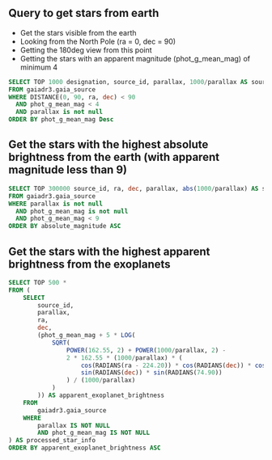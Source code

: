 ## Query to get stars from earth 

- Get the stars visible from the earth
- Looking from the North Pole (ra = 0, dec = 90)
- Getting the 180deg view from this point
- Getting the stars with an apparent magnitude (phot_g_mean_mag) of minimum 4

```sql
SELECT TOP 1000 designation, source_id, parallax, 1000/parallax AS source_distance, ra, dec, phot_g_mean_mag as apparent_magnitude, DISTANCE(0, 90, ra, dec) AS ang_sep
FROM gaiadr3.gaia_source
WHERE DISTANCE(0, 90, ra, dec) < 90
  AND phot_g_mean_mag < 4
  AND parallax is not null
ORDER BY phot_g_mean_mag Desc
```

## Get the stars with the highest absolute brightness from the earth (with apparent magnitude less than 9)

```sql
SELECT TOP 300000 source_id, ra, dec, parallax, abs(1000/parallax) AS source_distance, phot_g_mean_mag as apparent_magnitude, phot_g_mean_mag - 5 * log10(abs(1000/parallax)/10) AS absolute_magnitude
FROM gaiadr3.gaia_source
WHERE parallax is not null
  AND phot_g_mean_mag is not null
  AND phot_g_mean_mag < 9
ORDER BY absolute_magnitude ASC
```

## Get the stars with the highest apparent brightness from the exoplanets

```sql
SELECT TOP 500 *
FROM (
    SELECT 
        source_id, 
        parallax, 
        ra, 
        dec, 
        (phot_g_mean_mag + 5 * LOG(
            SQRT(
                POWER(162.55, 2) + POWER(1000/parallax, 2) - 
                2 * 162.55 * (1000/parallax) * (
                    cos(RADIANS(ra - 224.20)) * cos(RADIANS(dec)) * cos(RADIANS(74.90)) + 
                    sin(RADIANS(dec)) * sin(RADIANS(74.90))
                ) / (1000/parallax)
            ) 
        )) AS apparent_exoplanet_brightness
    FROM 
        gaiadr3.gaia_source
    WHERE 
        parallax IS NOT NULL  
        AND phot_g_mean_mag IS NOT NULL
) AS processed_star_info
ORDER BY apparent_exoplanet_brightness ASC
```